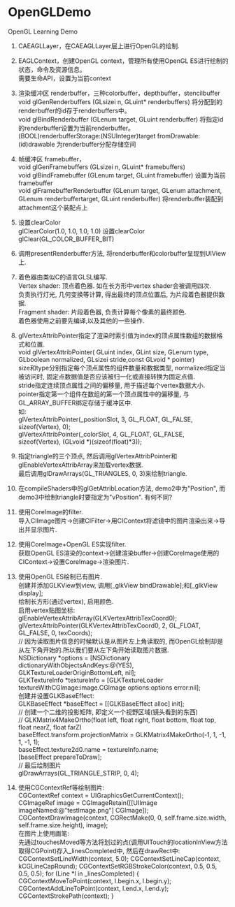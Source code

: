 # OpenGLDemo
OpenGL Learning Demo

1. CAEAGLLayer，在CAEAGLLayer层上进行OpenGL的绘制.  
2. EAGLContext，创建OpenGL context，管理所有使用OpenGL ES进行绘制的状态，命令及资源信息。  
	需要生命API，设置为当前context  
3. 渲染缓冲区 renderbuffer，三种colorbuffer，depthbuffer，stencilbuffer  
	void glGenRenderbuffers (GLsizei n, GLuint* renderbuffers) 将分配到的renderbuffer的id存于renderbuffers中。  
	void glBindRenderbuffer (GLenum target, GLuint renderbuffer) 将指定id的renderbuffer设置为当前renderbuffer。  
	(BOOL)renderbufferStorage:(NSUInteger)target fromDrawable:(id<EAGLDrawable>)drawable 为renderbuffer分配存储空间
4. 帧缓冲区 framebuffer，  
	void glGenFramebuffers (GLsizei n, GLuint* framebuffers)  
	void glBindFramebuffer (GLenum target, GLuint framebuffer) 设置为当前framebuffer  
	void glFramebufferRenderbuffer (GLenum target, GLenum attachment, GLenum renderbuffertarget, GLuint renderbuffer) 将renderbuffer装配到attachment这个装配点上
5. 设置clearColor  
	glClearColor(1.0, 1.0, 1.0, 1.0) 设置clearColor  
	glClear(GL_COLOR_BUFFER_BIT)
6. 调用presentRenderbuffer方法, 将renderbuffer和colorbuffer呈现到UIView上.  
  
7. 着色器由类似C的语言GLSL编写.  
	Vertex shader: 顶点着色器. 如在长方形中vertex shader会被调用四次.  
		负责执行灯光, 几何变换等计算, 得出最终的顶点位置后, 为片段着色器提供数据.  
	Fragment shader: 片段着色器, 负责计算每个像素的最终颜色.  
	着色器使用之前要先编译,以及其他的一些操作.  
8. glVertexAttribPointer指定了渲染时索引值为index的顶点属性数组的数据格式和位置.  
	void glVertexAttribPointer( GLuint index, GLint size, GLenum type, GLboolean normalized, GLsizei stride,const GLvoid * pointer)  
	size和type分别指定每个顶点属性的组件数量和数据类型, normalized指定当被访问时, 固定点数据值是否应该被归一化或直接转换为固定点值.  
	stride指定连续顶点属性之间的偏移量, 用于描述每个vertex数据大小.  
	pointer指定第一个组件在数组的第一个顶点属性中的偏移量, 与GL_ARRAY_BUFFER绑定存储于缓冲区中.  
	如:  
    glVertexAttribPointer(_positionSlot, 3, GL_FLOAT, GL_FALSE, sizeof(Vertex), 0);  
    glVertexAttribPointer(_colorSlot, 4, GL_FLOAT, GL_FALSE, sizeof(Vertex), (GLvoid *)(sizeof(float)*3));  


9. 指定triangle的三个顶点, 然后调用glVertexAttribPointer和glEnableVertexAttribArray来加载vertex数据.  
	最后调用glDrawArrays(GL_TRIANGLES, 0, 3)来绘制triangle.  
10. 在compileShaders中的glGetAttribLocation方法, demo2中为"Position", 而demo3中绘制triangle时要指定为"vPosition". 有何不同?  


11. 使用CoreImage的filter.  
	导入CIImage图片->创建CIFilter->用CIContext将滤镜中的图片渲染出来->导出并显示图片.  
12. 使用CoreImage+OpenGL ES实现filter.  
	获取OpenGL ES渲染的context->创建渲染buffer->创建CoreImage使用的CIContext->设置CoreImage->渲染图片.  

13. 使用OpenGL ES绘制已有图片.  
	创建并添加GLKView到view, 调用[_glkView bindDrawable];和[_glkView display];  
	绘制长方形(通过vertex), 启用颜色.  
	启用vertex贴图坐标:  
		glEnableVertexAttribArray(GLKVertexAttribTexCoord0);  
    	glVertexAttribPointer(GLKVertexAttribTexCoord0, 2, GL_FLOAT, GL_FALSE, 0, texCoords);  
    	// 因为读取图片信息的时候默认是从图片左上角读取的, 而OpenGL绘制却是从左下角开始的.所以我们要从左下角开始读取图片数据.  
    	NSDictionary *options = [NSDictionary dictionaryWithObjectsAndKeys:@(YES), GLKTextureLoaderOriginBottomLeft, nil];  
    	GLKTextureInfo *textureInfo = [GLKTextureLoader textureWithCGImage:image.CGImage options:options error:nil];  
    创建并设置GLKBaseEffect:  
    GLKBaseEffect *baseEffect = [[GLKBaseEffect alloc] init];  
    // 创建一个二维的投影矩阵, 即定义一个视野区域(镜头看到的东西)  
    // GLKMatrix4MakeOrtho(float left, float right, float bottom, float top, float nearZ, float farZ)  
    baseEffect.transform.projectionMatrix = GLKMatrix4MakeOrtho(-1, 1, -1, 1, -1, 1);  
    baseEffect.texture2d0.name = textureInfo.name;  
    [baseEffect prepareToDraw];  
    // 最后绘制图片  
    glDrawArrays(GL_TRIANGLE_STRIP, 0, 4);  

14. 使用CGContextRef等绘制图片:  
    CGContextRef context = UIGraphicsGetCurrentContext();  
    CGImageRef image = CGImageRetain([[UIImage imageNamed:@"testImage.png"] CGImage]);  
    CGContextDrawImage(context, CGRectMake(0, 0, self.frame.size.width, self.frame.size.height), image);  
    在图片上使用画笔:  
    先通过touchesMoved等方法将划过的点(调用UITouch的locationInView方法取得CGPoint)存入_linesCompleted中, 然后在drawRect中:  
    CGContextSetLineWidth(context, 5.0);
    CGContextSetLineCap(context, kCGLineCapRound);
    CGContextSetRGBStrokeColor(context, 0.5, 0.5, 0.5, 0.5);
    for (Line *l in _linesCompleted) {
        CGContextMoveToPoint(context, l.begin.x, l.begin.y);
        CGContextAddLineToPoint(context, l.end.x, l.end.y);
        CGContextStrokePath(context);
    }

